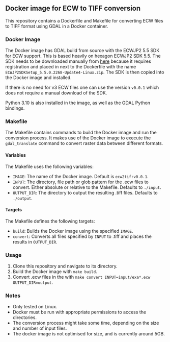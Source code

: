 ## Docker image for ECW to TIFF conversion

This repository contains a Dockerfile and Makefile for converting ECW files to TIFF format using GDAL in a Docker container.

### Docker Image

The Docker image has GDAL build from source with the ECWJP2 5.5 SDK for ECW support.
This is based heavily on  hexagon ECWJP2 SDK 5.5. The SDK needs to be downloaded manually from [here](https://supportsi.hexagon.com/s/article/ERDAS-ECW-JP2-SDK-v5-5-Update-4-Release-Announcement?language=en_US) because it requires registration and placed in next to the Dockerfile with the name `ECWJP2SDKSetup_5.5.0.2268-Update4-Linux.zip`. The SDK is then copied into the Docker image and installed.

If there is no need for v3 ECW files one can use the version `v0.0.1` which does not require a manual download of the SDK.

Python 3.10 is also installed in the image, as well as the GDAL Python bindings.

### Makefile

The Makefile contains commands to build the Docker image and run the conversion process. It makes use of the Docker image to execute the `gdal_translate` command to convert raster data between different formats.

#### Variables

The Makefile uses the following variables:

- `IMAGE`: The name of the Docker image. Default is `ecw2tif:v0.0.1`.
- `INPUT`: The directory, file path or glob pattern for the .ecw files to convert. Either absolute or relative to the Makefile. Defaults to `./input`.
- `OUTPUT_DIR`: The directory to output the resulting .tiff files. Defaults to `./output`.

#### Targets
The Makefile defines the following targets:

- `build`: Builds the Docker image using the specified `IMAGE`.
- `convert`: Converts all files specified by `INPUT` to .tiff and places the results in `OUTPUT_DIR`.

### Usage

1. Clone this repository and navigate to its directory.
2. Build the Docker image with `make build`.
3. Convert .ecw files in the with `make convert INPUT=input/exa*.ecw OUTPUT_DIR=output`.


### Notes
- Only tested on Linux.
- Docker must be run with appropriate permissions to access the directories.
- The conversion process might take some time, depending on the size and number of input files.
- The docker image is not optimised for size, and is currently around 5GB.
